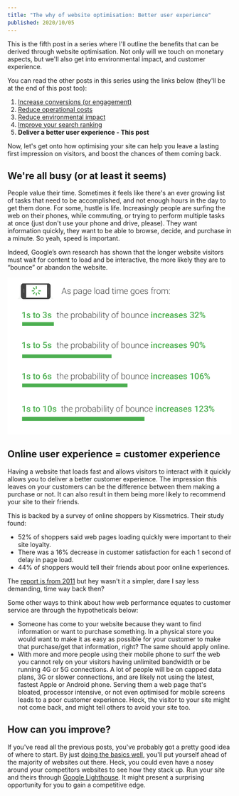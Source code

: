 ```yaml
---
title: "The why of website optimisation: Better user experience"
published: 2020/10/05
---
```


This is the fifth post in a series where I'll outline the benefits that can be derived through website optimisation. Not only will we touch on monetary aspects, but we'll also get into environmental impact, and customer experience.

You can read the other posts in this series using the links below (they'll be at the end of this post too):

1. [Increase conversions (or engagement)](https://www.fershad.com/blog/posts/website-optimisation-increase-conversions-engagement/)​
2. [Reduce operational costs​](https://www.fershad.com/blog/posts/website-optimisation-reduce-operational-costs)​
3. [Reduce environmental impact​](https://www.fershad.com/blog/posts/website-optimisation-reduce-environmental-impact)
4. [Improve your search ranking​](https://www.fershad.com/blog/posts/website-optimisation-improve-search-ranking)
5. **Deliver a better user experience​ - This post**​

Now, let's get onto how optimising your site can help you leave a lasting first impression on visitors, and boost the chances of them coming back.

## We're all busy (or at least it seems)

People value their time. Sometimes it feels like there's an ever growing list of tasks that need to be accomplished, and not enough hours in the day to get them done. For some, hustle is life. Increasingly people are surfing the web on their phones, while commuting, or trying to perform multiple tasks at once (just don't use your phone and drive, please). They want information quickly, they want to be able to browse, decide, and purchase in a minute. So yeah, speed is important.

Indeed, Google’s own research has shown that the longer website visitors must wait for content to load and be interactive, the more likely they are to “bounce” or abandon the website.

![Image showing incremental increase in bounce rate based on load time.](../../public/img/blog/fb414ca8a9833f1165c57874210dcb18bf6e6a86-1000x698.png "Image source: Think with Google")

## Online user experience = customer experience

Having a website that loads fast and allows visitors to interact with it quickly allows you to deliver a better customer experience. The impression this leaves on your customers can be the difference between them making a purchase or not. It can also result in them being more likely to recommend your site to their friends.

This is backed by a survey of online shoppers by Kissmetrics. Their study found:

- 52% of shoppers said web pages loading quickly were important to their site loyalty.
- There was a 16% decrease in customer satisfaction for each 1 second of delay in page load.
- 44% of shoppers would tell their friends about poor online experiences.

The [report is from 2011](https://blog.kissmetrics.com/wp-content/uploads/2011/04/loading-time.pdf) but hey wasn't it a simpler, dare I say less demanding, time way back then?

Some other ways to think about how web performance equates to customer service are through the hypotheticals below:

- Someone has come to your website because they want to find information or want to purchase something. In a physical store you would want to make it as easy as possible for your customer to make that purchase/get that information, right? The same should apply online.
- With more and more people using their mobile phone to surf the web you cannot rely on your visitors having unlimited bandwidth or be running 4G or 5G connections. A lot of people will be on capped data plans, 3G or slower connections, and are likely not using the latest, fastest Apple or Android phone. Serving them a web page that's bloated, processor intensive, or not even optimised for mobile screens leads to a poor customer experience. Heck, the visitor to your site might not come back, and might tell others to avoid your site too.

## How can you improve?

If you've read all the previous posts, you've probably got a pretty good idea of where to start. By just [doing the basics well](https://www.fershad.com/blog/posts/web-performance-quick-guide/), you'll put yourself ahead of the majority of websites out there. Heck, you could even have a nosey around your competitors websites to see how they stack up. Run your site and theirs through [Google Lighthouse](https://web.dev/measure/). It might present a surprising opportunity for you to gain a competitive edge.
